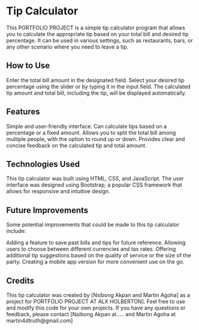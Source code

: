 
<h1>Tip Calculator</h1>
This PORTFOLIO PROJECT is a simple tip calculator program that allows you to calculate the appropriate tip based on your total bill and desired tip percentage. It can be used in various settings, such as restaurants, bars, or any other scenario where you need to leave a tip.

<h2>How to Use</h2>
Enter the total bill amount in the designated field.
Select your desired tip percentage using the slider or by typing it in the input field.
The calculated tip amount and total bill, including the tip, will be displayed automatically.

<h2>Features</h2>
Simple and user-friendly interface.
Can calculate tips based on a percentage or a fixed amount.
Allows you to split the total bill among multiple people, with the option to round up or down.
Provides clear and concise feedback on the calculated tip and total amount.

<h2>Technologies Used</h2>
This tip calculator was built using HTML, CSS, and JavaScript. The user interface was designed using Bootstrap, a popular CSS framework that allows for responsive and intuitive design.

<h2>Future Improvements</h2>
Some potential improvements that could be made to this tip calculator include:

Adding a feature to save past bills and tips for future reference.
Allowing users to choose between different currencies and tax rates.
Offering additional tip suggestions based on the quality of service or the size of the party.
Creating a mobile app version for more convenient use on the go.


<h2>Credits</h2>
This tip calculator was created by [Nsibong Akpan and Martin Agoha] as a project for PORTFOLIO PROJECT AT ALX HOLBERTON]. Feel free to use and modify this code for your own projects. If you have any questions or feedback, please contact [Nsibong Akpan at.....     and Martin Agoha at martin4dtruth@gmail.com]

